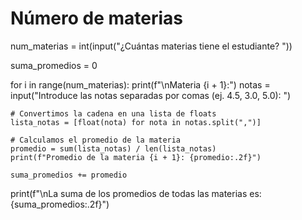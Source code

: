 # Número de materias
num_materias = int(input("¿Cuántas materias tiene el estudiante? "))

suma_promedios = 0

for i in range(num_materias):
    print(f"\nMateria {i + 1}:")
    notas = input("Introduce las notas separadas por comas (ej. 4.5, 3.0, 5.0): ")
    
    # Convertimos la cadena en una lista de floats
    lista_notas = [float(nota) for nota in notas.split(",")]
    
    # Calculamos el promedio de la materia
    promedio = sum(lista_notas) / len(lista_notas)
    print(f"Promedio de la materia {i + 1}: {promedio:.2f}")
    
    suma_promedios += promedio

print(f"\nLa suma de los promedios de todas las materias es: {suma_promedios:.2f}")
